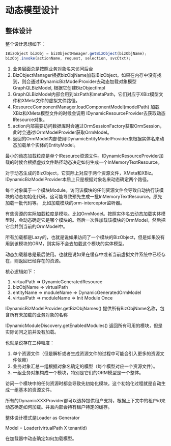 # 动态模型设计

## 整体设计

整个设计思想如下：

```javascript
IBizObject bizObj = bizObjectManager.getBizObject(bizObjName);
bizObj.invoke(actionName, request, selection, svcCtxt);
```

1. 业务层面总是按照业务对象名来访问后台
2. BizObjectManager根据bizObjName加载IBizObject。如果在内存中没有找到，则会通过IDynamicBizModelProvider去动态加载对象模型GraphQLBizModel, 根据它创建BizObjectImpl
3. GraphQLBizModel内部会用到bizPath和metaPath，它们对应于XBiz模型文件和XMeta文件的虚拟文件路径。
4. ResourceComponentManager.loadComponentModel(modelPath) 加载XBiz和XMeta模型文件的时候会调用 IDynamicResourceProvider去获取动态IResource对象。
5. action内部需要访问数据库时会通过OrmSessionFactory获取OrmSession，此时会通过IOrmModelProvider获取OrmModel。
6. 返回的OrmModel内部使用IDynamicEntityModelProvider来根据实体名来动态加载单个实体的EntityModel。

最小的动态加载粒度是单个IResource资源文件。IDynamicResourceProvider加载的时候会根据虚拟文件路径动态决定如何生成一个InMemoryTextResource。

对于动态生成的BizObject，它实际上对应于两个资源文件，XMeta和XBiz。IDynamicBizModelProvider本质上只是根据对象名来动态确定两个路径。

每个对象属于一个模块Module。访问该模块的任何资源文件会导致自动执行该模块的动态初始化代码。这可能导致预先生成一批InMemoryTextResource。原先加载一批代码等。
比如加载模块的orm-interceptor监听器。

有些资源的实际加载粒度是模块。比如OrmModel。按照实体名去动态加载实体模型时，会动态确定它是哪个模块的。然后一次性加载该模块的OrmModel，然后把它合并到当前的OrmModel中。

所有加载都是Lazy的，也就是说如果访问了一个模块的BizObject，但是如果没有用到该模块的ORM，则实际不会去加载这个模块的实体模型。

动态加载器总是最后使用。也就是说如果在缓存中或者当前虚拟文件系统中已经存在，则返回已经存在的资源。

核心逻辑如下：
1. virtualPath => DynamicGeneratedResource
2. bizObjName => virtualPath
3. entityName => moduleName => DynamicGeneratedOrmModel
4. virtualPath => moduleName => Init Module Once

IDynamicBizModelProvider.getBizObjNames() 提供所有BizObjName名称，包含所有未加载的业务对象的名称

IDynamicModuleDiscovery.getEnabledModules() 返回所有可用的模块，但是实际访问之前并没有加载。

也就是说存在三种粒度：
1. 单个资源文件（但是解析或者生成资源文件的过程中可能会引入更多的资源文件依赖）
2. 业务对象汇总一组根据对象名确定的模型（每个模型对应一个资源文件）。
3. 一组业务对象构成一个模块，特别是它们的ORM模型是一个整体。

访问一个模块中的任何资源时都会导致先初始化模块。这个初始化过程就是自动生成一组基本的资源文件。

所有的DynamicXXXProvider都可以选择提供租户支持，根据上下文中的租户id来动态确定如何加载。并且内部会持有租户特定的缓存。

整体设计模式是Loader as Generator

 Model = Loader(virtualPath X tenantId)

在加载器中动态确定如何加载模型。
